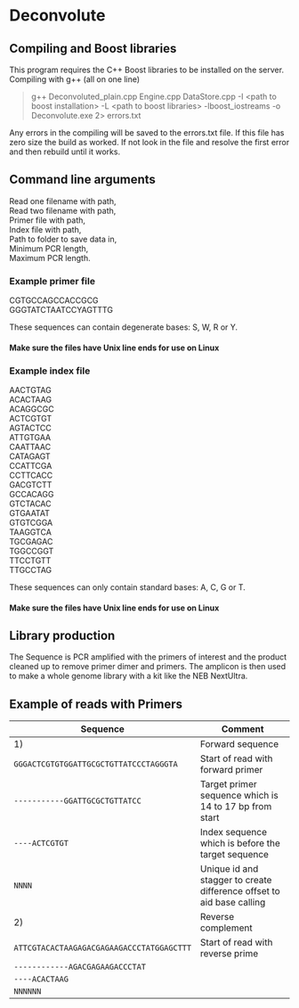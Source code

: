 # Deconvolute

## Compiling and Boost libraries
This program requires the C++ Boost libraries to be installed on the server.  
Compiling with g++ (all on one line)

> g++ Deconvoluted_plain.cpp Engine.cpp DataStore.cpp -I \<path to boost installation\> -L \<path to boost libraries\> -lboost_iostreams -o Deconvolute.exe 2> errors.txt

Any errors in the compiling will be saved to the errors.txt file. If this file has zero size the build as worked. If not look in the file and resolve the first error and then rebuild until it works.

## Command line arguments

Read one filename with path,  
Read two filename with path,  
Primer file with path,  
Index file with path,  
Path to folder to save data in,  
Minimum PCR length,  
Maximum PCR length.  
 

### Example primer file
CGTGCCAGCCACCGCG  
GGGTATCTAATCCYAGTTTG   

These sequences can contain degenerate bases: S, W, R or Y.
#### Make sure the files have Unix line ends for use on Linux

### Example index file
AACTGTAG  
ACACTAAG  
ACAGGCGC  
ACTCGTGT  
AGTACTCC  
ATTGTGAA  
CAATTAAC  
CATAGAGT  
CCATTCGA  
CCTTCACC  
GACGTCTT   
GCCACAGG  
GTCTACAC  
GTGAATAT  
GTGTCGGA  
TAAGGTCA  
TGCGAGAC  
TGGCCGGT  
TTCCTGTT  
TTGCCTAG  

These sequences can only contain standard bases: A, C, G or T.
#### Make sure the files have Unix line ends for use on Linux

## Library production

The Sequence is PCR amplified with the primers of interest and the product cleaned up to remove primer dimer and primers. The amplicon is then used to make a whole genome library with a kit like the NEB NextUltra.   

## Example of reads with Primers

|Sequence|Comment|
|-|-|
|1)|Forward sequence|
|``GGGACTCGTGTGGATTGCGCTGTTATCCCTAGGGTA``| Start of read with forward primer|
|``-----------GGATTGCGCTGTTATCC``|Target primer sequence which is 14 to 17 bp from start|
|``----ACTCGTGT``|Index sequence which is before the target sequence|
|``NNNN``|Unique id and stagger to create difference offset to aid base calling|
|2)|Reverse complement|
|``ATTCGTACACTAAGAGACGAGAAGACCCTATGGAGCTTT``|Start of read with reverse prime|
|``------------AGACGAGAAGACCCTAT``||
|``----ACACTAAG``||
|``NNNNNN``||

